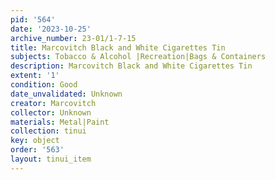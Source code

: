 ```yaml
---
pid: '564'
date: '2023-10-25'
archive_number: 23-01/1-7-15
title: Marcovitch Black and White Cigarettes Tin
subjects: Tobacco & Alcohol |Recreation|Bags & Containers
description: Marcovitch Black and White Cigarettes Tin
extent: '1'
condition: Good
date_unvalidated: Unknown
creator: Marcovitch
collector: Unknown
materials: Metal|Paint
collection: tinui
key: object
order: '563'
layout: tinui_item
---
```

